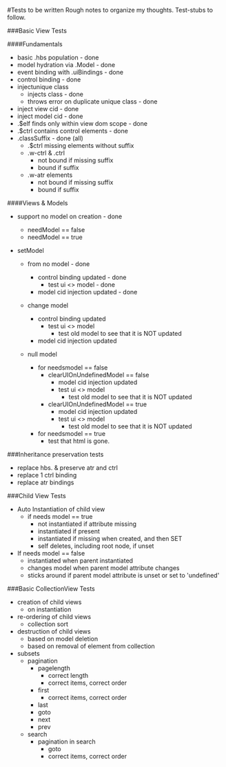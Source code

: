 #Tests to be written
Rough notes to organize my thoughts. Test-stubs to follow.

###Basic View Tests

####Fundamentals
* basic .hbs population - done
* model hydration via .Model - done
* event binding with .uiBindings   - done
* control binding - done
* injectunique class
    * injects class - done
    * throws error on duplicate unique class - done
* inject view cid - done
* inject model cid - done
* .$elf finds only within view dom scope - done
* .$ctrl contains control elements - done
* .classSuffix - done (all)
    * .$ctrl missing elements without suffix
    * .w-ctrl & .ctrl
        * not bound if missing suffix
        * bound if suffix
    * .w-atr elements
        * not bound if missing suffix
        * bound if suffix 
  
####Views & Models               
* support no model on creation - done
    * needModel == false
    * needModel == true
  
* setModel
    * from no model - done
        * control binding updated - done
            * test ui <> model - done
        * model cid injection updated - done
    * change model
        * control binding updated
            * test ui <> model
                * test old model to see that it is NOT updated
        * model cid injection updated
        
    * null model
        * for needsmodel == false
            * clearUIOnUndefinedModel == false
                * model cid injection updated
                * test ui <> model
                    * test old model to see that it is NOT updated
            * clearUIOnUndefinedModel == true
                * model cid injection updated
                * test ui <> model
                    * test old model to see that it is NOT updated
        * for needsmodel == true
            * test that html is gone.


###Inheritance preservation tests
* replace hbs. & preserve atr and ctrl
* replace 1 ctrl binding
* replace atr bindings

###Child View Tests
* Auto Instantiation of child view
    * if needs model == true
        * not instantiated if attribute missing
        * instantiated if present
        * instantiated if missing when created, and then SET
        * self deletes, including root node, if unset
* If needs model == false
    * instantiated when parent instantiated
    * changes model when parent model attribute changes
    * sticks around if parent model attribute is unset or set to 'undefined'

###Basic CollectionView Tests
* creation of child views
    * on instantiation
* re-ordering of child views 
    * collection sort
* destruction of child views 
    * based on model deletion
    * based on removal of element from collection
* subsets
    * pagination
        * pagelength
            * correct length
            * correct items, correct order
        * first
            * correct items, correct order
        * last
        * goto
        * next
        * prev
    * search
        * pagination in search
            * goto
            * correct items, correct order

